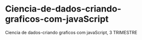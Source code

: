 # Ciencia-de-dados-criando-graficos-com-javaScript
Ciencia de dados-criando graficos com javaScript, 3 TRIMESTRE
